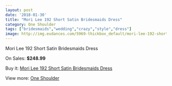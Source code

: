 ```yaml
---
layout: post
date: '2018-01-30'
title: "Mori Lee 192 Short Satin Bridesmaids Dress"
category: One Shoulder
tags: ["bridesmaids","wedding","crazy","style","dress"]
image: http://img.eudances.com/5969-thickbox_default/mori-lee-192-short-satin-bridesmaids-dress.jpg
---
```

Mori Lee 192 Short Satin Bridesmaids Dress

On Sales: **$248.99**
<a href="https://www.eudances.com/en/one-shoulder/2119-mori-lee-192-short-satin-bridesmaids-dress.html"><amp-img layout="responsive" width="600" height="600" src="//img.eudances.com/5969-thickbox_default/mori-lee-192-short-satin-bridesmaids-dress.jpg" alt="Mori Lee 192 Short Satin Bridesmaids Dress 0" /></a>

Buy it: [Mori Lee 192 Short Satin Bridesmaids Dress](https://www.eudances.com/en/one-shoulder/2119-mori-lee-192-short-satin-bridesmaids-dress.html "Mori Lee 192 Short Satin Bridesmaids Dress")

View more: [One Shoulder](https://www.eudances.com/en/23-one-shoulder "One Shoulder")